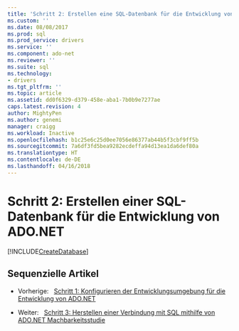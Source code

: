 ```yaml
---
title: 'Schritt 2: Erstellen eine SQL-Datenbank für die Entwicklung von ADO.NET | Microsoft Docs'
ms.custom: ''
ms.date: 08/08/2017
ms.prod: sql
ms.prod_service: drivers
ms.service: ''
ms.component: ado-net
ms.reviewer: ''
ms.suite: sql
ms.technology:
- drivers
ms.tgt_pltfrm: ''
ms.topic: article
ms.assetid: dd0f6329-d379-458e-aba1-7b0b9e7277ae
caps.latest.revision: 4
author: MightyPen
ms.author: genemi
manager: craigg
ms.workload: Inactive
ms.openlocfilehash: b1c25e6c25d0ee7056e86377ab44b5f3cbf9ff5b
ms.sourcegitcommit: 7a6df3fd5bea9282ecdeffa94d13ea1da6def80a
ms.translationtype: HT
ms.contentlocale: de-DE
ms.lasthandoff: 04/16/2018
---
```

# <a name="step-2-create-a-sql-database-for-adonet-development"></a>Schritt 2: Erstellen einer SQL-Datenbank für die Entwicklung von ADO.NET

[!INCLUDE[CreateDatabase](../../includes/createdatabase.md)]

## <a name="sequential-articles"></a>Sequenzielle Artikel

- Vorherige:&nbsp;&nbsp;&nbsp;[Schritt 1: Konfigurieren der Entwicklungsumgebung für die Entwicklung von ADO.NET](step-1-configure-development-environment-for-ado-net-development.md)

- Weiter:&nbsp;&nbsp;&nbsp;[Schritt 3: Herstellen einer Verbindung mit SQL mithilfe von ADO.NET Machbarkeitsstudie](step-3-proof-of-concept-connecting-to-sql-using-ado-net.md)  
